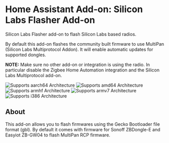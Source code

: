 # Home Assistant Add-on: Silicon Labs Flasher Add-on

Silicon Labs Flasher add-on to flash Silicon Labs based radios.

By default this add-on flashes the community built firmware to use MultiPan (Silicon
Labs Multiprotocol Addon). It will enable automatic updates for supported dongles.

**NOTE:** Make sure no other add-on or integration is using the radio. In
particular disable the Zigbee Home Automation integration and the Silicon Labs
Multiprotocol add-on.

![Supports aarch64 Architecture][aarch64-shield]
![Supports amd64 Architecture][amd64-shield]
![Supports armhf Architecture][armhf-shield]
![Supports armv7 Architecture][armv7-shield]
![Supports i386 Architecture][i386-shield]

## About

This add-on allows you to flash firmwares using the Gecko Bootloader file format
(gbl). By default it comes with firmware for Sonoff ZBDongle-E and Easyiot ZB-GW04 to flash MultiPan RCP firmware.

[aarch64-shield]: https://img.shields.io/badge/aarch64-yes-green.svg
[amd64-shield]: https://img.shields.io/badge/amd64-yes-green.svg
[armhf-shield]: https://img.shields.io/badge/armhf-yes-green.svg
[armv7-shield]: https://img.shields.io/badge/armv7-yes-green.svg
[i386-shield]: https://img.shields.io/badge/i386-yes-green.svg
